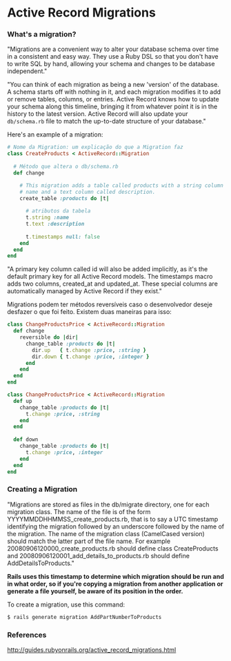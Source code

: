 # Active Record Migrations

### What's a migration?

"Migrations are a convenient way to alter your database schema over time in a consistent and easy way. They use a Ruby DSL so that you don't have to write SQL by hand, allowing your schema and changes to be database independent."

"You can think of each migration as being a new 'version' of the database. A schema starts off with nothing in it, and each migration modifies it to add or remove tables, columns, or entries. Active Record knows how to update your schema along this timeline, bringing it from whatever point it is in the history to the latest version. Active Record will also update your `db/schema.rb` file to match the up-to-date structure of your database."

Here's an example of a migration:

```ruby
# Nome da Migration: um explicação do que a Migration faz
class CreateProducts < ActiveRecord::Migration
  
  # Método que altera o db/schema.rb
  def change

  	# This migration adds a table called products with a string column called
  	# name and a text column called description.
    create_table :products do |t|
      
      # atributos da tabela
      t.string :name
      t.text :description
 
      t.timestamps null: false
    end
  end
end
```

"A primary key column called id will also be added implicitly, as it's the default primary key for all Active Record models. The timestamps macro adds two columns, created_at and updated_at. These special columns are automatically managed by Active Record if they exist."

Migrations podem ter métodos reversíveis caso o desenvolvedor deseje desfazer o que foi feito. Existem duas maneiras para isso:

```ruby
class ChangeProductsPrice < ActiveRecord::Migration
  def change
    reversible do |dir|
      change_table :products do |t|
        dir.up   { t.change :price, :string }
        dir.down { t.change :price, :integer }
      end
    end
  end
end
```

```ruby
class ChangeProductsPrice < ActiveRecord::Migration
  def up
    change_table :products do |t|
      t.change :price, :string
    end
  end
 
  def down
    change_table :products do |t|
      t.change :price, :integer
    end
  end
end
```

### Creating a Migration

"Migrations are stored as files in the db/migrate directory, one for each migration class. The name of the file is of the form YYYYMMDDHHMMSS_create_products.rb, that is to say a UTC timestamp identifying the migration followed by an underscore followed by the name of the migration. The name of the migration class (CamelCased version) should match the latter part of the file name. For example 20080906120000_create_products.rb should define class CreateProducts and 20080906120001_add_details_to_products.rb should define AddDetailsToProducts."

**Rails uses this timestamp to determine which migration should be run and in what order, so if you're copying a migration from another application or generate a file yourself, be aware of its position in the order.**

To create a migration, use this command:

```bash
$ rails generate migration AddPartNumberToProducts
```

### References

http://guides.rubyonrails.org/active_record_migrations.html